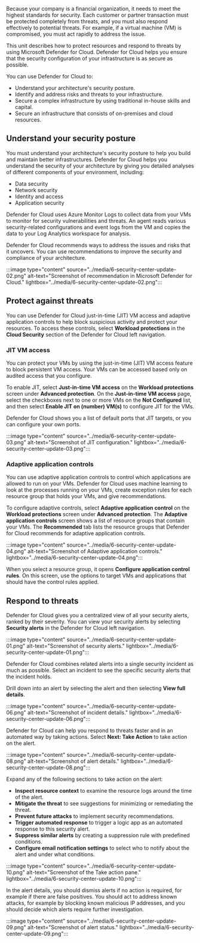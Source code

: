 Because your company is a financial organization, it needs to meet the highest standards for security. Each customer or partner transaction must be protected completely from threats, and you must also respond effectively to potential threats. For example, if a virtual machine (VM) is compromised, you must act rapidly to address the issue.

This unit describes how to protect resources and respond to threats by using Microsoft Defender for Cloud. Defender for Cloud helps you ensure that the security configuration of your infrastructure is as secure as possible.

You can use Defender for Cloud to:

- Understand your architecture's security posture.
- Identify and address risks and threats to your infrastructure.
- Secure a complex infrastructure by using traditional in-house skills and capital.
- Secure an infrastructure that consists of on-premises and cloud resources.

## Understand your security posture

You must understand your architecture's security posture to help you build and maintain better infrastructures. Defender for Cloud helps you understand the security of your architecture by giving you detailed analyses of different components of your environment, including:

- Data security
- Network security
- Identity and access
- Application security

Defender for Cloud uses Azure Monitor Logs to collect data from your VMs to monitor for security vulnerabilities and threats. An agent reads various security-related configurations and event logs from the VM and copies the data to your Log Analytics workspace for analysis.

Defender for Cloud recommends ways to address the issues and risks that it uncovers. You can use recommendations to improve the security and compliance of your architecture.

:::image type="content" source="../media/6-security-center-update-02.png" alt-text="Screenshot of recommendation in Microsoft Defender for Cloud." lightbox="../media/6-security-center-update-02.png":::

## Protect against threats

You can use Defender for Cloud just-in-time (JIT) VM access and adaptive application controls to help block suspicious activity and protect your resources. To access these controls, select **Workload protections** in the **Cloud Security** section of the Defender for Cloud left navigation.

### JIT VM access

You can protect your VMs by using the just-in-time (JIT) VM access feature to block persistent VM access. Your VMs can be accessed based only on audited access that you configure.

To enable JIT, select **Just-in-time VM access** on the **Workload protections** screen under **Advanced protection**. On the **Just-in-time VM access** page, select the checkboxes next to one or more VMs on the **Not Configured** list, and then select **Enable JIT on (number) VM(s)** to configure JIT for the VMs.

Defender for Cloud shows you a list of default ports that JIT targets, or you can configure your own ports.

:::image type="content" source="../media/6-security-center-update-03.png" alt-text="Screenshot of JIT configuration." lightbox="../media/6-security-center-update-03.png":::

### Adaptive application controls

You can use adaptive application controls to control which applications are allowed to run on your VMs. Defender for Cloud uses machine learning to look at the processes running on your VMs, create exception rules for each resource group that holds your VMs, and give recommendations.

To configure adaptive controls, select **Adaptive application control** on the **Workload protections** screen under **Advanced protection**. The **Adaptive application controls** screen shows a list of resource groups that contain your VMs. The **Recommended** tab lists the resource groups that Defender for Cloud recommends for adaptive application controls.

:::image type="content" source="../media/6-security-center-update-04.png" alt-text="Screenshot of Adaptive application controls." lightbox="../media/6-security-center-update-04.png":::

When you select a resource group, it opens **Configure application control rules**. On this screen, use the options to target VMs and applications that should have the control rules applied.

## Respond to threats

Defender for Cloud gives you a centralized view of all your security alerts, ranked by their severity. You can view your security alerts by selecting **Security alerts** in the Defender for Cloud left navigation.

:::image type="content" source="../media/6-security-center-update-01.png" alt-text="Screenshot of security alerts." lightbox="../media/6-security-center-update-01.png":::

Defender for Cloud combines related alerts into a single security incident as much as possible. Select an incident to see the specific security alerts that the incident holds.

Drill down into an alert by selecting the alert and then selecting **View full details**.

:::image type="content" source="../media/6-security-center-update-06.png" alt-text="Screenshot of incident details." lightbox="../media/6-security-center-update-06.png":::

Defender for Cloud can help you respond to threats faster and in an automated way by taking actions. Select **Next: Take Action** to take action on the alert.

:::image type="content" source="../media/6-security-center-update-08.png" alt-text="Screenshot of alert details." lightbox="../media/6-security-center-update-08.png":::

Expand any of the following sections to take action on the alert:

- **Inspect resource context** to examine the resource logs around the time of the alert.
- **Mitigate the threat** to see suggestions for minimizing or remediating the threat.
- **Prevent future attacks** to implement security recommendations.
- **Trigger automated response** to trigger a logic app as an automated response to this security alert.
- **Suppress similar alerts** by creating a suppression rule with predefined conditions.
- **Configure email notification settings** to select who to notify about the alert and under what conditions.

:::image type="content" source="../media/6-security-center-update-10.png" alt-text="Screenshot of the Take action pane." lightbox="../media/6-security-center-update-10.png":::

In the alert details, you should dismiss alerts if no action is required, for example if there are false positives. You should act to address known attacks, for example by blocking known malicious IP addresses, and you should decide which alerts require further investigation.

:::image type="content" source="../media/6-security-center-update-09.png" alt-text="Screenshot of alert status." lightbox="../media/6-security-center-update-09.png":::

